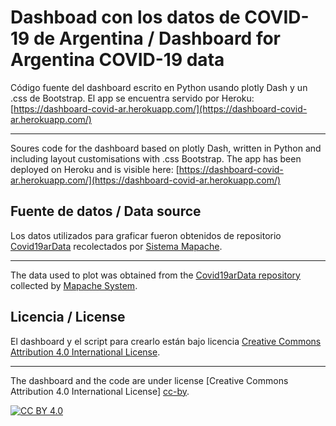# Dashboad con los datos de COVID-19 de Argentina / Dashboard for Argentina COVID-19 data

Código fuente del dashboard escrito en Python usando plotly Dash y un .css de
Bootstrap.
El app se encuentra servido por Heroku: [https://dashboard-covid-ar.herokuapp.com/](https://dashboard-covid-ar.herokuapp.com/)

---

Soures code for the dashboard based on plotly Dash, written in Python and
including layout customisations with .css Bootstrap.
The app has been deployed on Heroku and is visible here: [https://dashboard-covid-ar.herokuapp.com/](https://dashboard-covid-ar.herokuapp.com/)

## Fuente de datos / Data source

Los datos utilizados para graficar fueron obtenidos de repositorio
[Covid19arData](https://github.com/SistemasMapache/Covid19arData) recolectados
por [Sistema Mapache](https://smapache.com.ar/es/).

---

The data used to plot was obtained from the
[Covid19arData repository](https://github.com/SistemasMapache/Covid19arData)
collected by [Mapache System](https://smapache.com.ar/es/).

## Licencia / License

El dashboard y el script para crearlo están bajo licencia
[Creative Commons Attribution 4.0 International License][cc-by].

---

The dashboard and the code are under license [Creative Commons Attribution 4.0 International License] [cc-by].

[![CC BY 4.0][cc-by-image]][cc-by]

[cc-by]: http://creativecommons.org/licenses/by/4.0/
[cc-by-image]: https://i.creativecommons.org/l/by/4.0/88x31.png
